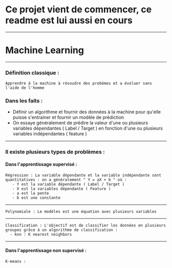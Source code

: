 # Ce projet vient de commencer, ce readme est lui aussi en cours
---
# Machine Learning

---
### Définition classique :
    Apprendre à la machine à résoudre des probèmes et a évoluer sans l'aide de l'homme
### Dans les faits :
- Définir un algorithme et fournir des données à la machine pour qu'elle puisse s'entrainer et fournir un modèle de prédiction
- On essaye généralement de prédire la valeur d'une ou plusieurs variables dépendantes ( Label / Target ) en fonction d'une ou plusieurs variables indépendantes ( feature )
---
### Il existe plusieurs types de problèmes :
#### Dans l'apprentissage supervisé :
    Régression : La variable dépendante et la variable indépendante sont quantitatives : on a généralement " Y = aX + b " où :
       - Y est la variable dépendante ( Label / Target )
       - X est la variables dépendante ( Feature )
       - a est la pente
       - b est une constante
---
    Polynomiale : Le modèles est une équation avec plusieurs variables
---
    Classification : L'objectif est de classifier les données en plusieurs groupes grâce à un algorithme de classification :
      - knn : K nearest neighbors
--- 
#### Dans l'apprentissage non supervisé :
    K-means :


